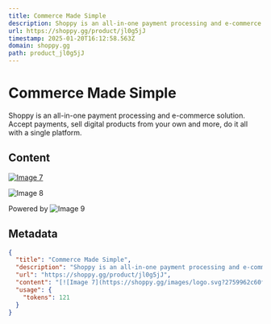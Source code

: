 ```yaml
---
title: Commerce Made Simple
description: Shoppy is an all-in-one payment processing and e-commerce solution. Accept payments, sell digital products from your own and more, do it all with a single platform.
url: https://shoppy.gg/product/jl0g5jJ
timestamp: 2025-01-20T16:12:58.563Z
domain: shoppy.gg
path: product_jl0g5jJ
---
```


# Commerce Made Simple


Shoppy is an all-in-one payment processing and e-commerce solution. Accept payments, sell digital products from your own and more, do it all with a single platform.


## Content

[![Image 7](https://shoppy.gg/images/logo.svg?2759962c60f17e56161825ec1c3bc65c)](https://shoppy.gg/)

![Image 8](https://shoppy.gg/images/shoppy-icon.svg?b9cf75ba5f520db3d20e221d4154f6a0)

Powered by ![Image 9](https://shoppy.gg/images/shoppy-icon-inverted.svg?52970542bc7f9e83b9f1186bb89f5e59)

## Metadata

```json
{
  "title": "Commerce Made Simple",
  "description": "Shoppy is an all-in-one payment processing and e-commerce solution. Accept payments, sell digital products from your own and more, do it all with a single platform.",
  "url": "https://shoppy.gg/product/jl0g5jJ",
  "content": "[![Image 7](https://shoppy.gg/images/logo.svg?2759962c60f17e56161825ec1c3bc65c)](https://shoppy.gg/)\n\n![Image 8](https://shoppy.gg/images/shoppy-icon.svg?b9cf75ba5f520db3d20e221d4154f6a0)\n\nPowered by ![Image 9](https://shoppy.gg/images/shoppy-icon-inverted.svg?52970542bc7f9e83b9f1186bb89f5e59)",
  "usage": {
    "tokens": 121
  }
}
```
